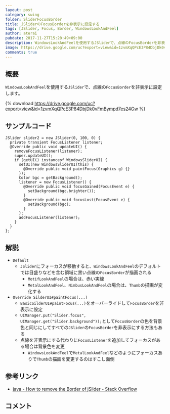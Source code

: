 ```yaml
---
layout: post
category: swing
folder: SliderFocusBorder
title: JSliderのFocusBorderを非表示に設定する
tags: [JSlider, Focus, Border, WindowsLookAndFeel]
author: aterai
pubdate: 2017-11-27T15:20:49+09:00
description: WindowsLookAndFeelを使用するJSliderで、点線のFocusBorderを非表示に設定します。
image: https://drive.google.com/uc?export=view&id=1zvmXqQPcE3P84DbjDk0vFmBympd7es24Gw
comments: true
---
```

## 概要
`WindowsLookAndFeel`を使用する`JSlider`で、点線の`FocusBorder`を非表示に設定します。

{% download https://drive.google.com/uc?export=view&id=1zvmXqQPcE3P84DbjDk0vFmBympd7es24Gw %}

## サンプルコード
<pre class="prettyprint"><code>JSlider slider2 = new JSlider(0, 100, 0) {
  private transient FocusListener listener;
  @Override public void updateUI() {
    removeFocusListener(listener);
    super.updateUI();
    if (getUI() instanceof WindowsSliderUI) {
      setUI(new WindowsSliderUI(this) {
        @Override public void paintFocus(Graphics g) {}
      });
      Color bgc = getBackground();
      listener = new FocusListener() {
        @Override public void focusGained(FocusEvent e) {
          setBackground(bgc.brighter());
        }
        @Override public void focusLost(FocusEvent e) {
          setBackground(bgc);
        }
      };
      addFocusListener(listener);
    }
  }
};
</code></pre>

## 解説
- `Default`
    - `JSlider`にフォーカスが移動すると、`WindowsLookAndFeel`のデフォルトでは目盛りなどを含む領域に黒い点線の`FocusBorder`が描画される
        - `MotifLookAndFeel`の場合は、赤い実線
        - `MetalLookAndFeel`、`NimbusLookAndFeel`の場合は、`Thumb`の描画が変化する
- `Override SilderUI#paintFocus(...)`
    - `BasicSilderUI#paintFocus(...)`をオーバーライドして`FocusBorder`を非表示に設定
    - `UIManager.put("Slider.focus", UIManager.get("Slider.background"));`として`FocusBorder`の色を背景色と同じにしてすべての`JSlider`の`FocusBorder`を非表示にする方法もある
    - 点線を非表示にする代わりに`FocusListener`を追加してフォーカスがある場合は背景色を変更
        - `WindowsLookAndFeel`で`MetalLookAndFeel`などのようにフォーカスありで`Thumb`の描画を変更するのはすこし面倒

<!-- dummy comment line for breaking list -->

## 参考リンク
- [java - How to remove the Border of jSlider - Stack Overflow](https://stackoverflow.com/questions/20285522/how-to-remove-the-border-of-jslider)

<!-- dummy comment line for breaking list -->

## コメント
